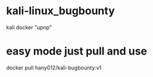 # kali-linux_bugbounty
kali docker "upnp"

# easy mode just pull and use

  docker pull hany012/kali-bugbounty:v1

